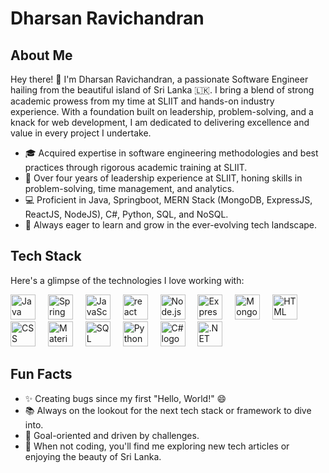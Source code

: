 # Dharsan Ravichandran

## About Me

Hey there! 👋 I'm Dharsan Ravichandran, a passionate Software Engineer hailing from the beautiful island of Sri Lanka 🇱🇰. I bring a blend of strong academic prowess from my time at SLIIT and hands-on industry experience. With a foundation built on leadership, problem-solving, and a knack for web development, I am dedicated to delivering excellence and value in every project I undertake.

- 🎓 Acquired expertise in software engineering methodologies and best practices through rigorous academic training at SLIIT.
- 🌟 Over four years of leadership experience at SLIIT, honing skills in problem-solving, time management, and analytics.
- 💻 Proficient in Java, Springboot, MERN Stack (MongoDB, ExpressJS, ReactJS, NodeJS), C#, Python, SQL, and NoSQL.
- 🚀 Always eager to learn and grow in the ever-evolving tech landscape.

## Tech Stack

Here's a glimpse of the technologies I love working with:

<div align="left">
  <img src="https://cdn.jsdelivr.net/gh/devicons/devicon/icons/java/java-original.svg" height="40" alt="Java logo" /> 
  <img width="12" />
  <img src="https://cdn.jsdelivr.net/gh/devicons/devicon/icons/spring/spring-original.svg" height="40" alt="Spring Boot logo" /> 
  <img width="12" />
  <img src="https://cdn.jsdelivr.net/gh/devicons/devicon/icons/javascript/javascript-original.svg" height="40" alt="JavaScript logo" /> 
  <img width="12" />
  <img src="https://cdn.jsdelivr.net/gh/devicons/devicon/icons/react/react-original.svg" height="40" alt="react logo"  />
  <img width="12" />
  <img src="https://cdn.jsdelivr.net/gh/devicons/devicon/icons/nodejs/nodejs-original.svg" height="40" alt="Node.js logo" /> 
  <img width="12" />
  <img src="https://cdn.jsdelivr.net/gh/devicons/devicon/icons/express/express-original.svg" height="40" alt="Express.js logo" /> 
  <img width="12" />
  <img src="https://cdn.jsdelivr.net/gh/devicons/devicon/icons/mongodb/mongodb-original.svg" height="40" alt="MongoDB logo" />
  <img width="12" />
  <img src="https://cdn.jsdelivr.net/gh/devicons/devicon/icons/html5/html5-original.svg" height="40" alt="HTML logo" /> 
  <img width="12" />
  <img src="https://cdn.jsdelivr.net/gh/devicons/devicon/icons/css3/css3-original.svg" height="40" alt="CSS logo" /> 
  <img width="12" />
  <img src="https://cdn.jsdelivr.net/gh/devicons/devicon/icons/materialui/materialui-original.svg" height="40" alt="Material-UI logo" /> 
  <img width="12" />
  <img src="https://cdn.jsdelivr.net/gh/devicons/devicon/icons/mysql/mysql-original.svg" height="40" alt="SQL logo" /> 
  <img width="12" />
  <img src="https://cdn.jsdelivr.net/gh/devicons/devicon/icons/python/python-original.svg" height="40" alt="Python logo" /> 
  <img width="12" />
  <img src="https://cdn.jsdelivr.net/gh/devicons/devicon/icons/csharp/csharp-original.svg" height="40" alt="C# logo" /> 
  <img width="12" />
  <img src="https://cdn.jsdelivr.net/gh/devicons/devicon/icons/dotnetcore/dotnetcore-original.svg" height="40" alt=".NET logo" /> 
  <img width="12" />
  
</div>

## Fun Facts

- ✨ Creating bugs since my first "Hello, World!" 😄
- 📚 Always on the lookout for the next tech stack or framework to dive into.
- 🎯 Goal-oriented and driven by challenges.
- 🎲 When not coding, you'll find me exploring new tech articles or enjoying the beauty of Sri Lanka.

